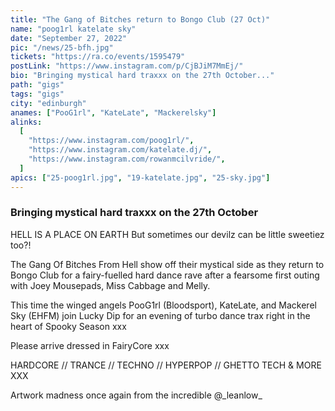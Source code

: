 ```yaml
---
title: "The Gang of Bitches return to Bongo Club (27 Oct)"
name: "poog1rl katelate sky"
date: "September 27, 2022"
pic: "/news/25-bfh.jpg"
tickets: "https://ra.co/events/1595479"
postLink: "https://www.instagram.com/p/CjBJiM7MmEj/"
bio: "Bringing mystical hard traxxx on the 27th October..."
path: "gigs"
tags: "gigs"
city: "edinburgh"
anames: ["PooG1rl", "KateLate", "Mackerelsky"]
alinks:
  [
    "https://www.instagram.com/poog1rl/",
    "https://www.instagram.com/katelate.dj/",
    "https://www.instagram.com/rowanmcilvride/",
  ]
apics: ["25-poog1rl.jpg", "19-katelate.jpg", "25-sky.jpg"]
---
```


### Bringing mystical hard traxxx on the 27th October

HELL IS A PLACE ON EARTH But sometimes our devilz can be little sweetiez too?!

The Gang Of Bitches From Hell show off their mystical side as they return to Bongo Club for a fairy-fuelled hard dance rave after a fearsome first outing with Joey Mousepads, Miss Cabbage and Melly.

This time the winged angels PooG1rl (Bloodsport), KateLate, and Mackerel Sky (EHFM) join Lucky Dip for an evening of turbo dance trax right in the heart of Spooky Season xxx

Please arrive dressed in FairyCore xxx

HARDCORE // TRANCE // TECHNO // HYPERPOP // GHETTO TECH & MORE XXX

Artwork madness once again from the incredible @\_leanlow\_
